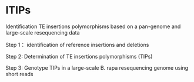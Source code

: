 # ITIPs
Identification TE insertions  polymorphisms based on a pan-genome and large-scale resequencing data

Step 1： identification of reference insertions and deletions




Step 2: Determination of TE insertions polymorphisms (TIPs)





Step 3: Genotype TIPs in a large-scale B. rapa resequencing genome using short reads
